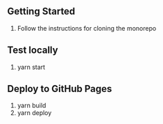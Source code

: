 ## Getting Started

1. Follow the instructions for cloning the monorepo

## Test locally

1. yarn start

## Deploy to GitHub Pages

1. yarn build
2. yarn deploy
